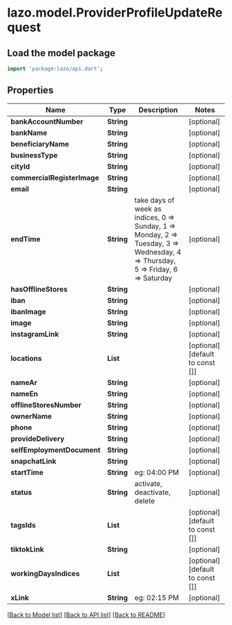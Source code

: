# lazo.model.ProviderProfileUpdateRequest

## Load the model package
```dart
import 'package:lazo/api.dart';
```

## Properties
Name | Type | Description | Notes
------------ | ------------- | ------------- | -------------
**bankAccountNumber** | **String** |  | [optional] 
**bankName** | **String** |  | [optional] 
**beneficiaryName** | **String** |  | [optional] 
**businessType** | **String** |  | [optional] 
**cityId** | **String** |  | [optional] 
**commercialRegisterImage** | **String** |  | [optional] 
**email** | **String** |  | [optional] 
**endTime** | **String** | take days of week as indices, 0 => Sunday, 1 => Monday, 2 => Tuesday, 3 => Wednesday, 4 => Thursday, 5 => Friday, 6 => Saturday | [optional] 
**hasOfflineStores** | **String** |  | [optional] 
**iban** | **String** |  | [optional] 
**ibanImage** | **String** |  | [optional] 
**image** | **String** |  | [optional] 
**instagramLink** | **String** |  | [optional] 
**locations** | **List<String>** |  | [optional] [default to const []]
**nameAr** | **String** |  | [optional] 
**nameEn** | **String** |  | [optional] 
**offlineStoresNumber** | **String** |  | [optional] 
**ownerName** | **String** |  | [optional] 
**phone** | **String** |  | [optional] 
**provideDelivery** | **String** |  | [optional] 
**selfEmploymentDocument** | **String** |  | [optional] 
**snapchatLink** | **String** |  | [optional] 
**startTime** | **String** | eg: 04:00 PM | [optional] 
**status** | **String** | activate, deactivate, delete | [optional] 
**tagsIds** | **List<String>** |  | [optional] [default to const []]
**tiktokLink** | **String** |  | [optional] 
**workingDaysIndices** | **List<String>** |  | [optional] [default to const []]
**xLink** | **String** | eg: 02:15 PM | [optional] 

[[Back to Model list]](../README.md#documentation-for-models) [[Back to API list]](../README.md#documentation-for-api-endpoints) [[Back to README]](../README.md)


